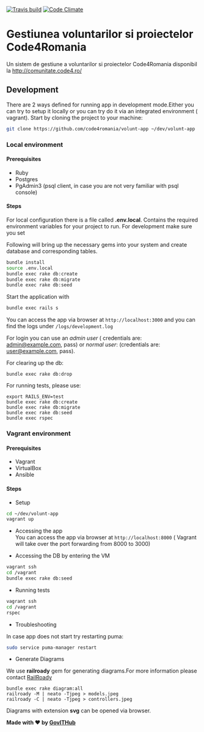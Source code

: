 [![Travis build](https://travis-ci.org/code4romania/volunt-app.svg?branch=master)](https://travis-ci.org/code4romania/volunt-app)
[![Code Climate](https://codeclimate.com/github/code4romania/volunt-app/badges/gpa.svg)](https://codeclimate.com/github/code4romania/volunt-app)

# Gestiunea voluntarilor si proiectelor Code4Romania
Un sistem de gestiune a voluntarilor si proiectelor Code4Romania disponibil la http://comunitate.code4.ro/


## Development

There are 2 ways defined for running app in development mode.Either you can try to setup it 
locally or you can try do it via an integrated environment ( vagrant).
Start by cloning the project to your machine:
```bash
git clone https://github.com/code4romania/volunt-app ~/dev/volunt-app
```

### Local environment 

#### Prerequisites

* Ruby 
* Postgres
* PgAdmin3 (psql client, in case you are not very familiar with psql console)

#### Steps

For local configuration there is a file called  **.env.local**. Contains the required environment
variables for your project to run. For development make sure you set

Following will bring up the necessary gems into your system and create database and
corresponding tables. 

```bash 
bundle install
source .env.local
bundle exec rake db:create
bundle exec rake db:migrate
bundle exec rake db:seed
```

Start the application with 

```bash 
bundle exec rails s
```
 You can access the app via browser at `http://localhost:3000` and you can find the logs under
  `/logs/development.log`
  
  For login you can use an *admin user* ( credentials are: admin@example.com, pass) or
  *normal user*: (credentials are: user@example.com, pass).  

For clearing up the db:

```
bundle exec rake db:drop
```

For running tests, please use:

```
export RAILS_ENV=test
bundle exec rake db:create
bundle exec rake db:migrate
bundle exec rake db:seed
bundle exec rspec
```

### Vagrant environment 

#### Prerequisites

* Vagrant
* VirtualBox
* Ansible

#### Steps 
* Setup 
```bash
cd ~/dev/volunt-app
vagrant up
```
* Accessing the app  
  You can access the app via browser at `http://localhost:8000` ( Vagrant will take over the port forwarding from 8000 to 3000)

* Accessing the DB by entering the VM
```bash
vagrant ssh
cd /vagrant
bundle exec rake db:seed
```
* Running tests
```bash
vagrant ssh
cd /vagrant
rspec
```
* Troubleshooting 

In case app does not start try restarting puma:
```bash
sudo service puma-manager restart
```
* Generate Diagrams

We use **railroady** gem for generating diagrams.For more information please contact [RailRoady ](https://github.com/preston/railroady)


```
bundle exec rake diagram:all
railroady -M | neato -Tjpeg > models.jpeg
railroady -C | neato -Tjpeg > controllers.jpeg

```

Diagrams with extension **svg** can be opened via browser.

**Made with :heart: by [GovITHub](http://ithub.gov.ro)**

